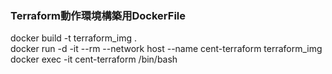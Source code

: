 ### Terraform動作環境構築用DockerFile

docker build -t terraform_img .  
docker run -d -it --rm --network host --name cent-terraform terraform_img  
docker exec -it cent-terraform /bin/bash  
